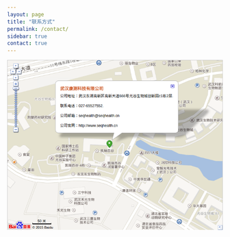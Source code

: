 ```yaml
---
layout: page
title: "联系方式"
permalink: /contact/
sidebar: true
contact: true
---
```


<!-- baidu map -->

<div style="float: left;"><img src="/image/map.png"></div>
